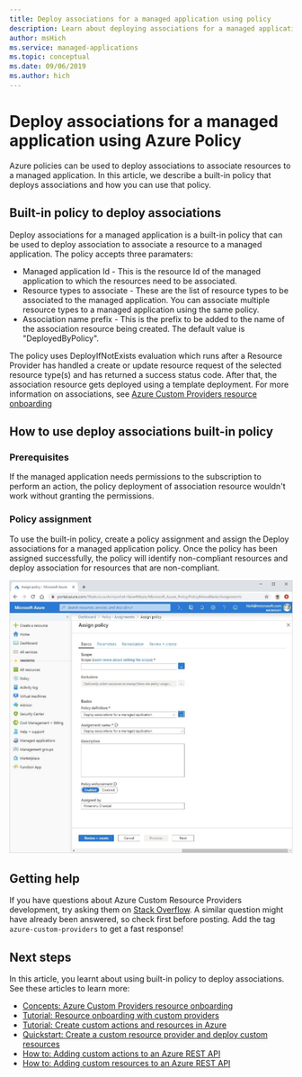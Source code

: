 ```yaml
---
title: Deploy associations for a managed application using policy
description: Learn about deploying associations for a managed application using Azure Policy service.
author: msHich
ms.service: managed-applications
ms.topic: conceptual
ms.date: 09/06/2019
ms.author: hich
---
```


# Deploy associations for a managed application using Azure Policy

Azure policies can be used to deploy associations to associate resources to a managed application. In this article, we describe a built-in policy that deploys associations and how you can use that policy.

## Built-in policy to deploy associations

Deploy associations for a managed application is a built-in policy that can be used to deploy association to associate a resource to a managed application. The policy accepts three paramaters:

- Managed application Id - This is the resource Id of the managed application to which the resources need to be associated.
- Resource types to associate - These are the list of resource types to be associated to the managed application. You can associate multiple resource types to a managed application using the same policy.
- Association name prefix - This is the prefix to be added to the name of the association resource being created. The default value is "DeployedByPolicy".

The policy uses DeployIfNotExists evaluation which runs after a Resource Provider has handled a create or update resource request of the selected resource type(s) and has returned a success status code. After that, the association resource gets deployed using a template deployment.
For more information on associations, see [Azure Custom Providers resource onboarding](./concepts-custom-providers-resourceonboarding.md)

## How to use deploy associations built-in policy 

### Prerequisites
If the managed application needs permissions to the subscription to perform an action, the policy deployment of association resource wouldn't work without granting the permissions.

### Policy assignment
To use the built-in policy, create a policy assignment and assign the Deploy associations for a managed application policy. Once the policy has been assigned successfully, 
the policy will identify non-compliant resources and deploy association for resources that are non-compliant.

![Assign built-in policy](media/builtin-policy/assign-builtin-policy-managedapp.png)

## Getting help

If you have questions about Azure Custom Resource Providers development, try asking them on [Stack Overflow](https://stackoverflow.com/questions/tagged/azure-custom-providers). A similar question might have already been answered, so check first before posting. Add the tag ```azure-custom-providers``` to get a fast response!

## Next steps

In this article, you learnt about using built-in policy to deploy associations. See these articles to learn more:

- [Concepts: Azure Custom Providers resource onboarding](./concepts-custom-providers-resourceonboarding.md)
- [Tutorial: Resource onboarding with custom providers](./tutorial-custom-providers-resource-onboarding.md)
- [Tutorial: Create custom actions and resources in Azure](./tutorial-custom-providers-101.md)
- [Quickstart: Create a custom resource provider and deploy custom resources](./create-custom-provider.md)
- [How to: Adding custom actions to an Azure REST API](./custom-providers-action-endpoint-how-to.md)
- [How to: Adding custom resources to an Azure REST API](./custom-providers-resources-endpoint-how-to.md)
